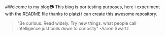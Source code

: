 #Welcome to my blog📷
This blog is por testing  purposes, here i experiment with the README file
thanks to platzi i can create this awesome repository.
>  "Be curious. Read widely. Try new things. what people call intelligence just boils down to curiosity"
>-Aaron Swartz
